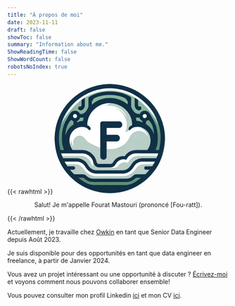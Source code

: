 ```yaml
---
title: "À propos de moi"
date: 2023-11-11
draft: false
showToc: false
summary: "Information about me."
ShowReadingTime: false
ShowWordCount: false
robotsNoIndex: true
---
```


{{< rawhtml >}}
<img style="border-radius:50%;margin-left:auto;margin-right:auto;" width="50%" src="/logo.png" alt="Picture of me">
<p align="center">Salut! Je m'appelle Fourat Mastouri (prononcé [Fou-ratt]).</p>
{{< /rawhtml >}}

Actuellement, je travaille chez [Owkin](https://www.owkin.com/) en tant que Senior Data Engineer depuis Août 2023.

Je suis disponible pour des opportunités en tant que data engineer en freelance, à partir de Janvier 2024.

Vous avez un projet intéressant ou une opportunité à discuter ? [Écrivez-moi](mailto:mastouri.fourat@gmail.com) et voyons comment nous pouvons collaborer ensemble!

Vous pouvez consulter mon profil Linkedin [ici](https://pro.fourat.dev) et mon CV [ici](https://cv.fourat.dev).